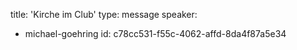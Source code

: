 title: 'Kirche im Club'
type: message
speaker:
  - michael-goehring
id: c78cc531-f55c-4062-affd-8da4f87a5e34
